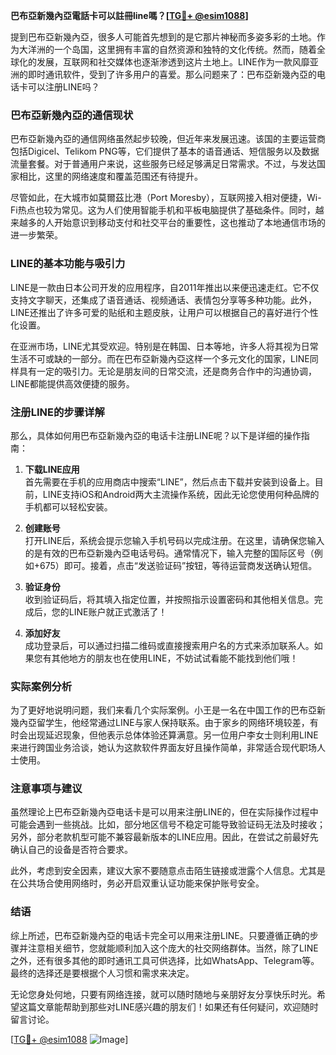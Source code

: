 **巴布亞新幾內亞電話卡可以註冊line嗎？[[TG💪+ @esim1088](https://t.me/s/esim1088)]**

提到巴布亞新幾內亞，很多人可能首先想到的是它那片神秘而多姿多彩的土地。作为大洋洲的一个岛国，这里拥有丰富的自然资源和独特的文化传统。然而，随着全球化的发展，互联网和社交媒体也逐渐渗透到这片土地上。LINE作为一款风靡亚洲的即时通讯软件，受到了许多用户的喜爱。那么问题来了：巴布亞新幾內亞的电话卡可以注册LINE吗？

### 巴布亞新幾內亞的通信现状

巴布亞新幾內亞的通信网络虽然起步较晚，但近年来发展迅速。该国的主要运营商包括Digicel、Telikom PNG等，它们提供了基本的语音通话、短信服务以及数据流量套餐。对于普通用户来说，这些服务已经足够满足日常需求。不过，与发达国家相比，这里的网络速度和覆盖范围还有待提升。

尽管如此，在大城市如莫爾茲比港（Port Moresby），互联网接入相对便捷，Wi-Fi热点也较为常见。这为人们使用智能手机和平板电脑提供了基础条件。同时，越来越多的人开始意识到移动支付和社交平台的重要性，这也推动了本地通信市场的进一步繁荣。

### LINE的基本功能与吸引力

LINE是一款由日本公司开发的应用程序，自2011年推出以来便迅速走红。它不仅支持文字聊天，还集成了语音通话、视频通话、表情包分享等多种功能。此外，LINE还推出了许多可爱的贴纸和主题皮肤，让用户可以根据自己的喜好进行个性化设置。

在亚洲市场，LINE尤其受欢迎。特别是在韩国、日本等地，许多人将其视为日常生活不可或缺的一部分。而在巴布亞新幾內亞这样一个多元文化的国家，LINE同样具有一定的吸引力。无论是朋友间的日常交流，还是商务合作中的沟通协调，LINE都能提供高效便捷的服务。

### 注册LINE的步骤详解

那么，具体如何用巴布亞新幾內亞的电话卡注册LINE呢？以下是详细的操作指南：

1. **下载LINE应用**  
   首先需要在手机的应用商店中搜索“LINE”，然后点击下载并安装到设备上。目前，LINE支持iOS和Android两大主流操作系统，因此无论您使用何种品牌的手机都可以轻松安装。

2. **创建账号**  
   打开LINE后，系统会提示您输入手机号码以完成注册。在这里，请确保您输入的是有效的巴布亞新幾內亞电话号码。通常情况下，输入完整的国际区号（例如+675）即可。接着，点击“发送验证码”按钮，等待运营商发送确认短信。

3. **验证身份**  
   收到验证码后，将其填入指定位置，并按照指示设置密码和其他相关信息。完成后，您的LINE账户就正式激活了！

4. **添加好友**  
   成功登录后，可以通过扫描二维码或直接搜索用户名的方式来添加联系人。如果您有其他地方的朋友也在使用LINE，不妨试试看能不能找到他们哦！

### 实际案例分析

为了更好地说明问题，我们来看几个实际案例。小王是一名在中国工作的巴布亞新幾內亞留学生，他经常通过LINE与家人保持联系。由于家乡的网络环境较差，有时会出现延迟现象，但他表示总体体验还算满意。另一位用户李女士则利用LINE来进行跨国业务洽谈，她认为这款软件界面友好且操作简单，非常适合现代职场人士使用。

### 注意事项与建议

虽然理论上巴布亞新幾內亞电话卡是可以用来注册LINE的，但在实际操作过程中可能会遇到一些挑战。比如，部分地区信号不稳定可能导致验证码无法及时接收；另外，部分老款机型可能不兼容最新版本的LINE应用。因此，在尝试之前最好先确认自己的设备是否符合要求。

此外，考虑到安全因素，建议大家不要随意点击陌生链接或泄露个人信息。尤其是在公共场合使用网络时，务必开启双重认证功能来保护账号安全。

### 结语

综上所述，巴布亞新幾內亞的电话卡完全可以用来注册LINE。只要遵循正确的步骤并注意相关细节，您就能顺利加入这个庞大的社交网络群体。当然，除了LINE之外，还有很多其他的即时通讯工具可供选择，比如WhatsApp、Telegram等。最终的选择还是要根据个人习惯和需求来决定。

无论您身处何地，只要有网络连接，就可以随时随地与亲朋好友分享快乐时光。希望这篇文章能帮助到那些对LINE感兴趣的朋友们！如果还有任何疑问，欢迎随时留言讨论。

[[TG💪+ @esim1088](https://t.me/s/esim1088) ![Image](https://i.postimg.cc/4NQfJmqS/Snipaste-2025-05-13-00-14-12.png)]